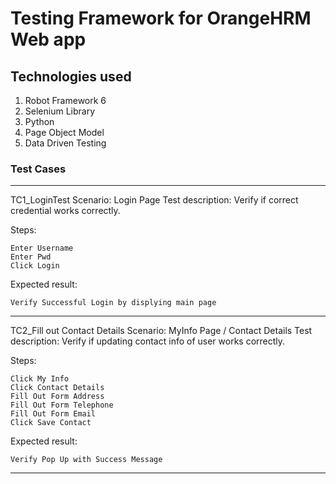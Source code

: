 # Testing Framework for OrangeHRM Web app

## Technologies used
1. Robot Framework 6
2. Selenium Library
3. Python
4. Page Object Model
5. Data Driven Testing

### Test Cases

---
TC1_LoginTest
Scenario: Login Page
Test description: Verify if correct credential works correctly.

Steps:

    Enter Username
    Enter Pwd
    Click Login

Expected result:

    Verify Successful Login by displying main page

---

TC2_Fill out Contact Details
Scenario: MyInfo Page / Contact Details
Test description: Verify if updating contact info of user works correctly.

Steps:

    Click My Info
    Click Contact Details
    Fill Out Form Address
    Fill Out Form Telephone
    Fill Out Form Email
    Click Save Contact

Expected result:

    Verify Pop Up with Success Message

---